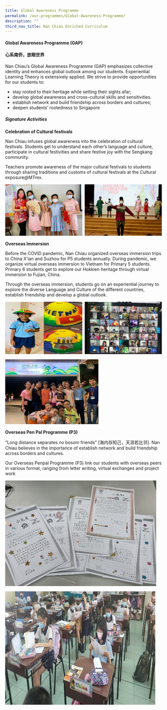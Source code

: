 ```yaml
---
title: Global Awareness Programme
permalink: /our-programmes/Global-Awareness-Programme/
description: ""
third_nav_title: Nan Chiau Enriched Curriculum
---
```

#### **Global Awareness Programme (GAP)**
#### **心系南侨，放眼世界**

Nan Chiau’s Global Awareness Programme (GAP) emphasizes collective identity and enhances global outlook among our students. Experiential Learning Theory is extensively applied. We strive to provide opportunities for our students to: 

*  stay rooted to their heritage while setting their sights afar;
*  develop global awareness and cross-cultural skills and sensitivities. 
*  establish network and build friendship across borders and cultures;
*  deepen students’ rootedness to Singapore

##### **Signature Activities**

**Celebration of Cultural festivals**

Nan Chiau infuses global awareness into the celebration of cultural festivals. Students get to understand each other’s language and culture, participate in cultural festivities and share festive joy with the Sengkang community. 

Teachers promote awareness of the major cultural festivals to students through sharing traditions and customs of cultural festivals at the Cultural exposure@MTrex.

![](/images/Our%20Curriculum%20MTL_GAP_Bicep/GAP01.jpg)

**Overseas Immersion**

Before the COVID pandemic, Nan Chiau organized overseas immersion trips to China X’ian and Suzhou for P5 students annually. During pandemic, we organize virtual overseas immersion to Vietnam for Primary 5 students. Primary 6 students get to explore our Hokkien heritage through virtual immersion to Fujian, China.

Through the overseas immersion, students go on an experiential journey to explore the diverse Language and Culture of the different countries, establish friendship and develop a global outlook.

![](/images/Our%20Curriculum%20MTL_GAP_Bicep/GAP02.jpg)

![](/images/Our%20Curriculum%20MTL_GAP_Bicep/BiCEP5.jpg)


**Overseas Pen Pal Programme (P3)**

“Long distance separates no bosom friends” [海内存知己，天涯若比邻]. Nan Chiau believes in the importance of establish network and build friendship across borders and cultures. 

Our Overseas Penpal Programme (P3) link our students with overseas peers in various format, ranging from letter writing, virtual exchanges and project work 

![](/images/Our%20Curriculum%20MTL_GAP_Bicep/GAP%206.jpg)

![](/images/Our%20Curriculum%20MTL_GAP_Bicep/GAP%207.jpg)